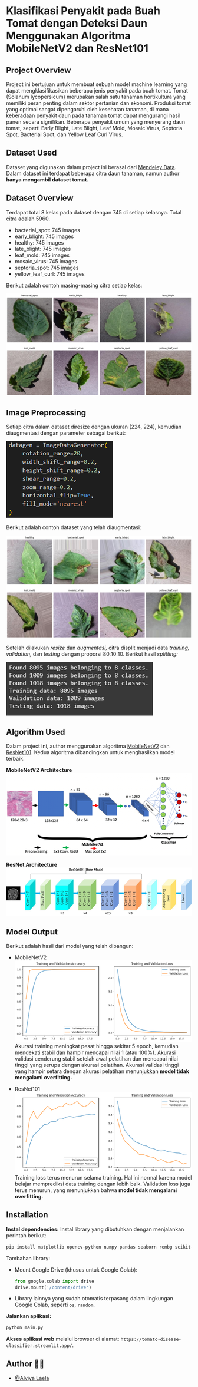 
# Klasifikasi Penyakit pada Buah Tomat dengan Deteksi Daun Menggunakan Algoritma MobileNetV2 dan ResNet101

## Project Overview

Project ini bertujuan untuk membuat sebuah model machine learning yang dapat mengklasifikasikan beberapa jenis penyakit pada buah tomat. Tomat (Solanum lycopersicum) merupakan salah satu tanaman hortikultura yang memiliki peran penting dalam sektor pertanian dan ekonomi. Produksi tomat yang optimal sangat dipengaruhi oleh kesehatan tanaman, di mana keberadaan penyakit daun pada tanaman tomat dapat mengurangi hasil panen secara signifikan. Beberapa penyakit umum yang menyerang daun tomat, seperti Early Blight, Late Blight, Leaf Mold, Mosaic Virus, Septoria Spot, Bacterial Spot, dan Yellow Leaf Curl Virus.

## Dataset Used

Dataset yang digunakan dalam project ini berasal dari [Mendeley Data](https://data.mendeley.com/datasets/b6cj8k8x3g/3). Dalam dataset ini terdapat beberapa citra daun tanaman, namun author **hanya mengambil dataset tomat.**

## Dataset Overview
Terdapat total 8 kelas pada dataset dengan 745 di setiap kelasnya. Total citra adalah 5960.

- bacterial_spot: 745 images
- early_blight: 745 images
- healthy: 745 images
- late_blight: 745 images
- leaf_mold: 745 images
- mosaic_virus: 745 images
- septoria_spot: 745 images
- yellow_leaf_curl: 745 images

Berikut adalah contoh masing-masing citra setiap kelas:

![image](https://github.com/alviyalaela/MachineLearning-UAP/blob/main/Assets/Image_samples.png?raw=true)

## Image Preprocessing
Setiap citra dalam dataset diresize dengan ukuran (224, 224), kemudian diaugmentasi dengan parameter sebagai berikut:

![image](https://github.com/alviyalaela/MachineLearning-UAP/blob/main/Assets/Augmentation_Parameter.png?raw=true)

Berikut adalah contoh dataset yang telah diaugmentasi:

![image](https://github.com/alviyalaela/MachineLearning-UAP/blob/main/Assets/Augmented_images.png?raw=true)

Setelah dilakukan *resize* dan *augmentasi,* citra displit menjadi data *training, validation,* dan *testing* dengan proporsi 80:10:10. Berikut hasil *splitting:*

![image](https://github.com/alviyalaela/MachineLearning-UAP/blob/main/Assets/Splitting_Data.png?raw=true)


## Algorithm Used

Dalam project ini, author menggunakan algoritma [MobileNetV2](https://keras.io/api/applications/mobilenet/) dan [ResNet101](https://pytorch.org/vision/main/models/generated/torchvision.models.resnet101.html#resnet101). Kedua algoritma dibandingkan untuk menghasilkan model terbaik.

**MobileNetV2 Architecture**
![image](https://github.com/alviyalaela/MachineLearning-UAP/blob/main/Assets/MobileNet_architecture.png?raw=true)


**ResNet Architecture**
![image](https://github.com/alviyalaela/MachineLearning-UAP/blob/main/Assets/ResNet101_architecture.png?raw=true)

## Model Output
Berikut adalah hasil dari model yang telah dibangun:
- MobileNetV2
![image](https://github.com/alviyalaela/MachineLearning-UAP/blob/main/Assets/MobileNet_Learning%20Curve.png?raw=true)
Akurasi training meningkat pesat hingga sekitar 5 epoch, kemudian mendekati stabil dan hampir mencapai nilai 1 (atau 100%). Akurasi validasi cenderung stabil setelah awal pelatihan dan mencapai nilai tinggi yang serupa dengan akurasi pelatihan. Akurasi validasi tinggi yang hampir setara dengan akurasi pelatihan menunjukkan **model tidak mengalami overfitting.**

- ResNet101
![image](https://github.com/alviyalaela/MachineLearning-UAP/blob/main/Assets/ResNet_Learning%20Curve.png?raw=true)
Training loss terus menurun selama training. Hal ini normal karena model belajar memprediksi data training dengan lebih baik.
Validation loss juga terus menurun, yang menunjukkan bahwa **model tidak mengalami overfitting.**


## Installation
**Instal dependencies:**
   Instal library yang dibutuhkan dengan menjalankan perintah berikut:
   ```bash
   pip install matplotlib opencv-python numpy pandas seaborn rembg scikit-image scikit-learn tensorflow
   ```
   Tambahan library:
   - Mount Google Drive (khusus untuk Google Colab):
     ```python
     from google.colab import drive
     drive.mount('/content/drive')
     ```
   - Library lainnya yang sudah otomatis terpasang dalam lingkungan Google Colab, seperti `os`, `random`.

**Jalankan aplikasi:**
   ```bash
   python main.py
   ```

**Akses aplikasi web** melalui browser di alamat: `https://tomato-disease-classifier.streamlit.app/`.

## Author 👨‍💻 
- [@Alviya Laela](https://github.com/alviyalaela)
